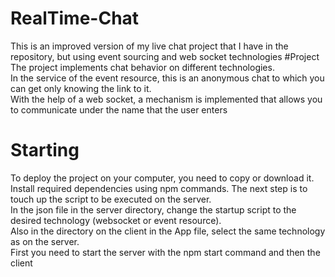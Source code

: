 # RealTime-Chat
This is an improved version of my live chat project that I have in the repository, but using event sourcing and web socket technologies
#Project   
The project implements chat behavior on different technologies.  
In the service of the event resource, this is an anonymous chat to which you can get only knowing the link to it.  
With the help of a web socket, a mechanism is implemented that allows you to communicate under the name that the user enters
# Starting 
To deploy the project on your computer, you need to copy or download it.   
Install required dependencies using npm commands. The next step is to touch up the script to be executed on the server.  
In the json file in the server directory, change the startup script to the desired technology (websocket or event resource).   
Also in the directory on the client in the App file, select the same technology as on the server.  
First you need to start the server with the npm start command and then the client
